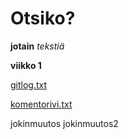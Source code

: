 # Otsiko?

**jotain** *tekstiä* 

__viikko 1__

[gitlog.txt](https://github.com/JuhahuJ/ot-harjoitustyo/blob/master/laskarit/viikko1/gitlog.txt )

[komentorivi.txt](https://github.com/JuhahuJ/ot-harjoitustyo/blob/master/laskarit/viikko1/komentorivi.txt)



jokinmuutos
jokinmuutos2
